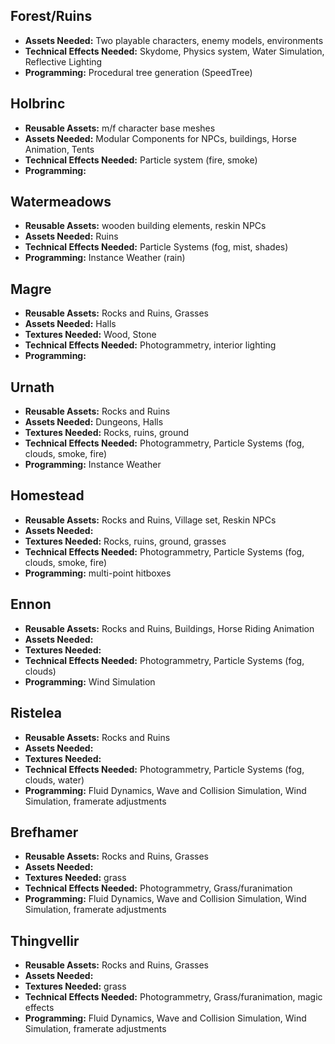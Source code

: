 ## Forest/Ruins
- **Assets Needed:** Two playable characters, enemy models, environments
- **Technical Effects Needed:** Skydome, Physics system, Water Simulation, Reflective Lighting
- **Programming:** Procedural tree generation (SpeedTree)

## Holbrinc
- **Reusable Assets:** m/f character base meshes
- **Assets Needed:** Modular Components for NPCs, buildings, Horse Animation, Tents
- **Technical Effects Needed:** Particle system (fire, smoke)
- **Programming:** 

## Watermeadows
- **Reusable Assets:** wooden building elements, reskin NPCs
- **Assets Needed:** Ruins
- **Technical Effects Needed:** Particle Systems (fog, mist, shades)
- **Programming:** Instance Weather (rain)

## Magre
- **Reusable Assets:** Rocks and Ruins, Grasses
- **Assets Needed:** Halls
- **Textures Needed:** Wood, Stone
- **Technical Effects Needed:** Photogrammetry, interior lighting
- **Programming:** 

## Urnath
- **Reusable Assets:** Rocks and Ruins
- **Assets Needed:** Dungeons, Halls
- **Textures Needed:** Rocks, ruins, ground
- **Technical Effects Needed:** Photogrammetry, Particle Systems (fog, clouds, smoke, fire)
- **Programming:** Instance Weather

## Homestead
- **Reusable Assets:** Rocks and Ruins, Village set, Reskin NPCs
- **Assets Needed:** 
- **Textures Needed:** Rocks, ruins, ground, grasses
- **Technical Effects Needed:** Photogrammetry, Particle Systems (fog, clouds, smoke, fire)
- **Programming:** multi-point hitboxes

## Ennon
- **Reusable Assets:** Rocks and Ruins, Buildings, Horse Riding Animation
- **Assets Needed:** 
- **Textures Needed:** 
- **Technical Effects Needed:** Photogrammetry, Particle Systems (fog, clouds) 
- **Programming:** Wind Simulation

## Ristelea
- **Reusable Assets:** Rocks and Ruins
- **Assets Needed:** 
- **Textures Needed:** 
- **Technical Effects Needed:** Photogrammetry, Particle Systems (fog, clouds, water)
- **Programming:** Fluid Dynamics, Wave and Collision Simulation, Wind Simulation, framerate adjustments

## Brefhamer
- **Reusable Assets:** Rocks and Ruins, Grasses
- **Assets Needed:** 
- **Textures Needed:** grass
- **Technical Effects Needed:** Photogrammetry, Grass/furanimation
- **Programming:** Fluid Dynamics, Wave and Collision Simulation, Wind Simulation, framerate adjustments

## Thingvellir
- **Reusable Assets:** Rocks and Ruins, Grasses
- **Assets Needed:** 
- **Textures Needed:** grass
- **Technical Effects Needed:** Photogrammetry, Grass/furanimation, magic effects
- **Programming:** Fluid Dynamics, Wave and Collision Simulation, Wind Simulation, framerate adjustments
